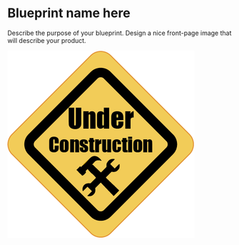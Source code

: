 # Blueprint name here

Describe the purpose of your blueprint. Design a nice front-page image that will describe your product.

![Under construction sign](docs/../images/Construction.png)